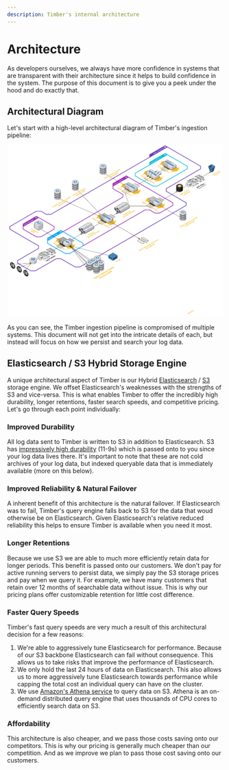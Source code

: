 ```yaml
---
description: Timber's internal architecture
---
```


# Architecture

As developers ourselves, we always have more confidence in systems that are transparent with their architecture since it helps to build confidence in the system. The purpose of this document is to give you a peek under the hood and do exactly that.

## Architectural Diagram

Let's start with a high-level architectural diagram of Timber's ingestion pipeline:

![](../.gitbook/assets/timber-ingestion.png)

As you can see, the Timber ingestion pipeline is compromised of multiple systems. This document will not get into the intricate details of each, but instead will focus on how we persist and search your log data.

## Elasticsearch / S3 Hybrid Storage Engine

A unique architectural aspect of Timber is our Hybrid [Elasticsearch](https://www.elastic.co/products/elasticsearch) / [S3](https://aws.amazon.com/s3/) storage engine. We offset Elasticsearch's weaknesses with the strengths of S3 and vice-versa. This is what enables Timber to offer the incredibly high durability, longer retentions, faster search speeds, and competitive pricing. Let's go through each point individually:

### Improved Durability

All log data sent to Timber is written to S3 in addition to Elasticsearch. S3 has [impressively high durability](https://docs.aws.amazon.com/AmazonS3/latest/dev/DataDurability.html) \(11-9s\) which is passed onto to you since your log data lives there. It's important to note that these are not cold archives of your log data, but indexed queryable data that is immediately available \(more on this below\).

### Improved Reliability & Natural Failover

A inherent benefit of this architecture is the natural failover. If Elasticsearch was to fail, Timber's query engine falls back to S3 for the data that woud otherwise be on Elasticsearch. Given Elasticsearch's relative reduced reliability this helps to ensure Timber is available when you need it most.

### Longer Retentions

Because we use S3 we are able to much more efficiently retain data for longer periods. This benefit is passed onto our customers. We don't pay for active running servers to persist data, we simply pay the S3 storage prices and pay when we query it. For example, we have many customers that retain over 12 months of searchable data without issue. This is why our pricing plans offer customizable retention for little cost difference.

### Faster Query Speeds

Timber's fast query speeds are very much a result of this architectural decision for a few reasons:

1. We're able to aggressively tune Elasticsearch for performance. Because of our S3 backbone Elasticsearch can fail without consequence. This allows us to take risks that improve the performance of Elasticsearch.
2. We only hold the last 24 hours of data on Elasticsearch. This also allows us to more aggressively tune Elasticsearch towards performance while capping the total cost an individual query can have on the cluster.
3. We use [Amazon's Athena service](https://aws.amazon.com/athena/) to query data on S3. Athena is an on-demand distributed query engine that uses thousands of CPU cores to efficiently search data on S3.

### Affordability

This architecture is also cheaper, and we pass those costs saving onto our competitors. This is why our pricing is generally much cheaper than our competition. And as we improve we plan to pass those cost saving onto our customers.

